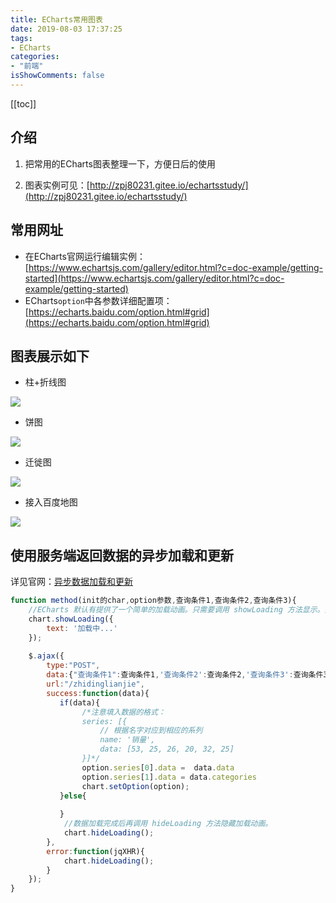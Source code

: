 ```yaml
---
title: ECharts常用图表
date: 2019-08-03 17:37:25
tags:
- ECharts
categories:
- "前端"
isShowComments: false
---
```


<Boxx/>

[[toc]]

## 介绍

1. 把常用的ECharts图表整理一下，方便日后的使用

2. 图表实例可见：[http://zpj80231.gitee.io/echartsstudy/](http://zpj80231.gitee.io/echartsstudy/)


## 常用网址

- 在ECharts官网运行编辑实例：[https://www.echartsjs.com/gallery/editor.html?c=doc-example/getting-started](https://www.echartsjs.com/gallery/editor.html?c=doc-example/getting-started)
- ECharts`option`中各参数详细配置项：[https://echarts.baidu.com/option.html#grid](https://echarts.baidu.com/option.html#grid)

## 图表展示如下

- 柱+折线图

![](/znote/img/EChartsStudy/柱+折线图.png)

- 饼图

![](/znote/img/EChartsStudy/饼图.png)

- 迁徙图

![](/znote/img/EChartsStudy/迁徙图.png)

- 接入百度地图

![](/znote/img/EChartsStudy/接入百度地图.png)

## 使用服务端返回数据的异步加载和更新

详见官网：[异步数据加载和更新](https://echarts.baidu.com/tutorial.html#异步数据加载和更新)

```javascript
function method(init的char,option参数,查询条件1,查询条件2,查询条件3){
	//ECharts 默认有提供了一个简单的加载动画。只需要调用 showLoading 方法显示。数据加载完成后再调用 hideLoading 方法隐藏加载动画。
    chart.showLoading({
		text: '加载中...'
	});
    
	$.ajax({
		type:"POST",
		data:{"查询条件1":查询条件1,'查询条件2':查询条件2,'查询条件3':查询条件3},
        url:"/zhidinglianjie",
        success:function(data){
           if(data){
               	/*注意填入数据的格式：
               	series: [{
                    // 根据名字对应到相应的系列
                    name: '销量',
                    data: [53, 25, 26, 20, 32, 25]
        		}]*/
				option.series[0].data =  data.data
				option.series[1].data = data.categories
				chart.setOption(option);
           }else{
                
           }
            //数据加载完成后再调用 hideLoading 方法隐藏加载动画。
			chart.hideLoading();
        },
        error:function(jqXHR){
			chart.hideLoading();
        }
	});
}
```

